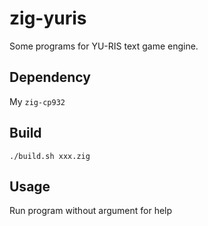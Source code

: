 # zig-yuris

Some programs for YU-RIS text game engine.

## Dependency

My `zig-cp932`

## Build

```shell
./build.sh xxx.zig
```

## Usage

Run program without argument for help
